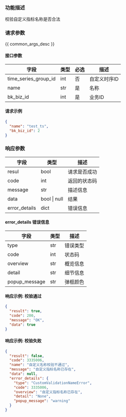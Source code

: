 ### 功能描述

校验自定义指标名称是否合法

### 请求参数

{{ common_args_desc }}

#### 接口参数

| 字段                   | 类型  | 必选 | 描述      |
|----------------------|-----|----|---------|
| time_series_group_id | int | 否  | 自定义时序ID |
| name                 | str | 是  | 名称      |
| bk_biz_id            | int | 是  | 业务ID    |

#### 请求示例

```json
{
  "name": "test_ts",
  "bk_biz_id": 2
}
```

### 响应参数

| 字段            | 类型           | 描述     |
|---------------|--------------|--------|
| resul         | bool         | 请求是否成功 |
| code          | int          | 返回的状态码 |
| message       | str          | 描述信息   |
| data          | bool \| null | 结果     |
| error_details | dict         | 错误信息   |

#### error_details 错误信息

| 字段            | 类型  | 描述   |
|---------------|-----|------|
| type          | str | 错误类型 |
| code          | int | 状态码  |
| overview      | str | 概览信息 |
| detail        | str | 细节信息 |
| popup_message | str | 弹框颜色 |

#### 响应示例: 校验通过

```json
{
  "result": true,
  "code": 200,
  "message": "OK",
  "data": true
}
```

#### 响应示例: 校验失败

```json
{
  "result": false,
  "code": 3335006,
  "name": "自定义名称校验不通过",
  "message": "自定义指标名称已存在",
  "data": null,
  "error_details": {
    "type": "CustomValidationNameError",
    "code": 3335006,
    "overview": "自定义指标名称已存在",
    "detail": "None",
    "popup_message": "warning"
  }
}
```

